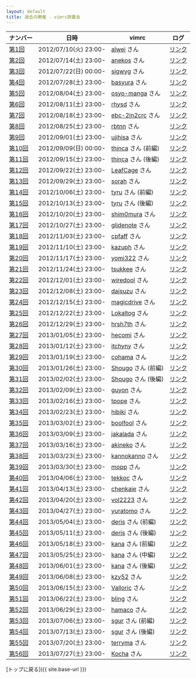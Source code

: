 ```yaml
---
layout: default
title: 過去の開催 - vimrc読書会
---
```


| ナンバー           | 日時                  | vimrc                                                                                                                     | ログ
| -------------------| --------------------- | -----                                                                                                                     | ----
| [第1回](001.html)  | 2012/07/10(火) 23:00- | [alwei](https://github.com/alwei/dotfiles/blob/3760650625663f3b08f24bc75762ec843ca7e112/.vimrc) さん                      | [リンク](http://lingr.com/room/vim/archives/2012/07/10#message-10607857)
| [第2回](002.html)  | 2012/07/14(土) 23:00- | [anekos](https://github.com/anekos/my-config/blob/0afcd78455743a4d3fad31674136428052dc6ebe/.vimrc) さん                   | [リンク](http://lingr.com/room/vim/archives/2012/07/14#message-10685723)
| [第3回](003.html)  | 2012/07/22(日) 00:00- | [sigwyg](https://github.com/sigwyg/dotfiles/blob/8c70c4032ebad90a8d92b76b1c5d732f28559e40/.vimrc) さん                    | [リンク](http://lingr.com/room/vim/archives/2012/07/21#message-10858279)
| [第4回](004.html)  | 2012/07/28(土) 23:00- | [basyura](https://github.com/basyura/vimfiles/blob/ee086f25b8c58b8ea6bf025d26ebc11ae50e6ca1/rc/vimrc) さん                | [リンク](http://lingr.com/room/vim/archives/2012/07/28#message-11029511)
| [第5回](005.html)  | 2012/08/04(土) 23:00- | [osyo-manga](https://github.com/osyo-manga/vimrc/blob/9ef0ca9757abcdaa11c76024aa551f0b473624bf/vimrcs/default/vimrc) さん | [リンク](http://lingr.com/room/vim/archives/2012/08/04#message-11191304)
| [第6回](006.html)  | 2012/08/11(土) 23:00- | [rhysd](https://github.com/rhysd/dotfiles/blob/8228ebaeab0e022ee7161d0eb9fc633876b0be41/vimrc) さん                       | [リンク](http://lingr.com/room/vim/archives/2012/08/11#message-11349514)
| [第7回](007.html)  | 2012/08/18(土) 23:00- | [ebc-2in2crc](https://github.com/ebc-2in2crc/vimrc/blob/f1ed88bf0d3668ebf8d702def40625d435f545cd/_vimrc) さん             | [リンク](http://lingr.com/room/vim/archives/2012/08/18#message-11492279)
| [第8回](008.html)  | 2012/08/25(土) 23:00- | [rbtnn](https://github.com/rbtnn/reading-vimrc/blob/a92dae61200f50bd771f3a30c4f5fa06738c9aac/.vimrc) さん                 | [リンク](http://lingr.com/room/vim/archives/2012/08/25#message-11620456)
| [第9回](009.html)  | 2012/09/01(土) 23:00- | [ujihisa](https://github.com/ujihisa/config/blob/8c513ac93429e27ce27e6020a7d48e728b809169/_vimrc) さん                    | [リンク](http://lingr.com/room/vim/archives/2012/09/01#message-11718033)
| [第10回](010.html) | 2012/09/09(日) 00:00- | [thinca](https://gist.github.com/3666285) さん (前編)                                                                     | [リンク](http://lingr.com/room/vim/archives/2012/09/08#message-11827882)
| [第11回](011.html) | 2012/09/15(土) 23:00- | [thinca](https://gist.github.com/3666285) さん (後編)                                                                     | [リンク](http://lingr.com/room/vim/archives/2012/09/15#message-11945510)
| [第12回](012.html) | 2012/09/22(土) 23:00- | [LeafCage](https://github.com/LeafCage/dotfiles/blob/fa632dee5afaadf7e61ad2cc180f765f2e3a3c01/.vimrc) さん                | [リンク](http://lingr.com/room/vim/archives/2012/09/22#message-12081555)
| [第13回](013.html) | 2012/09/29(土) 23:00- | [sorah](https://github.com/sorah/config/blob/c6d78ced9342b5ae72d2a5d86bfd609184a0fa8a/vim/dot.vimrc) さん                 | [リンク](http://lingr.com/room/vim/archives/2012/09/29#message-12207282)
| [第14回](014.html) | 2012/10/06(土) 23:00- | [tyru](https://github.com/tyru/dotfiles/blob/f6f029360f5e0dff9639a9922a49109d29fea4ed/dotfiles/.vim/init.vim) さん (前編) | [リンク](http://lingr.com/room/vim/archives/2012/10/06#message-12325135)
| [第15回](015.html) | 2012/10/13(土) 23:00- | [tyru](https://github.com/tyru/dotfiles/blob/f6f029360f5e0dff9639a9922a49109d29fea4ed/dotfiles/.vim/init.vim) さん (後編) | [リンク](http://lingr.com/room/vim/archives/2012/10/13#message-12441046)
| [第16回](016.html) | 2012/10/20(土) 23:00- | [shim0mura](https://github.com/shim0mura/dotfiles/blob/0a1e64b7614b9b95a861de9451043d05c189fb24/.vimrc) さん              | [リンク](http://lingr.com/room/vim/archives/2012/10/20#message-12556118)
| [第17回](017.html) | 2012/10/27(土) 23:00- | [glidenote](https://github.com/glidenote/dotfiles/blob/c91f460edf84b3d3fa1a4a7ecb27d8d6e46bd562/.vimrc) さん              | [リンク](http://lingr.com/room/vim/archives/2012/10/27#message-12673537)
| [第18回](018.html) | 2012/11/03(土) 23:00- | [cpfaff](https://github.com/cpfaff/vim-my-setup/blob/4fc6b9134ea4b5ac54b248887c9076bf44e66d92/vimrc) さん                 | [リンク](http://lingr.com/room/vim/archives/2012/11/03#message-12785348)
| [第19回](019.html) | 2012/11/10(土) 23:00- | [kazuph](https://github.com/kazuph/dotfiles/blob/3a6454943c8142a67a58be27eb9885a7a48f9871/_vimrc) さん                    | [リンク](http://lingr.com/room/vim/archives/2012/11/10#message-12888729)
| [第20回](020.html) | 2012/11/17(土) 23:00- | [yomi322](https://github.com/yomi322/config/blob/7a98be17babe150dc36b7018d1978403cd6be865/dot.vimrc) さん                 | [リンク](http://lingr.com/room/vim/archives/2012/11/17#message-12946192)
| [第21回](021.html) | 2012/11/24(土) 23:00- | [tsukkee](https://github.com/tsukkee/config/blob/02c58fccf330abcbbbe8c25072487f315971bc27/vimrc) さん                     | [リンク](http://lingr.com/room/vim/archives/2012/11/24#message-13012131)
| [第22回](022.html) | 2012/12/01(土) 23:00- | [wiredool](https://github.com/wiredool/dotfiles/blob/806bb5b1225b5202aa7ee85f1e4e1350dfc64486/.vimrc) さん                | [リンク](http://lingr.com/room/vim/archives/2012/12/01#message-13085824)
| [第23回](023.html) | 2012/12/08(土) 23:00- | [daisuzu](https://github.com/daisuzu/dotvim/blob/4e50bc5ec2b4a77f78f97f3c0cada8b08dff1031/.vimrc) さん                    | [リンク](http://lingr.com/room/vim/archives/2012/12/08#message-13176343)
| [第24回](024.html) | 2012/12/15(土) 23:00- | [magicdrive](https://github.com/magicdrive/vimfiles/blob/1921a3d724d157d0dd6cdadd6ae358bf64eaf286/vimrc) さん             | [リンク](http://lingr.com/room/vim/archives/2012/12/15#message-13266634)
| [第25回](025.html) | 2012/12/22(土) 23:00- | [Lokaltog](https://github.com/Lokaltog/vimfiles/tree/05d332c4acf559b2fa00df58aafe67f39f2d2d28) さん                       | [リンク](http://lingr.com/room/vim/archives/2012/12/22#message-13335428)
| [第26回](026.html) | 2012/12/29(土) 23:00- | [hrsh7th](https://github.com/hrsh7th/dotfiles/blob/2f730fc91cd84761ad2f22e5b7e26711dcc5ebe4/vim/.vimrc) さん              | [リンク](http://lingr.com/room/vim/archives/2012/12/29#message-13400888)
| [第27回](027.html) | 2013/01/05(土) 23:00- | [hecomi](https://github.com/hecomi/dotfiles/blob/cb97269c96cc311b1f74771ea6b0ca7193d6e89b/.vimrc) さん                    | [リンク](http://lingr.com/room/vim/archives/2013/01/05#message-13453756)
| [第28回](028.html) | 2013/01/12(土) 23:00- | [itchyny](https://github.com/itchyny/dotfiles/blob/eba53c32ce05d410a46b00119f7a25341bd6cb37/.vimrc) さん                  | [リンク](http://lingr.com/room/vim/archives/2013/01/12#message-13522483)
| [第29回](029.html) | 2013/01/19(土) 23:00- | [cohama](https://github.com/cohama/.vim/blob/284b2c2a4af9372aea257fd2465cc1eb8d52e584/.vimrc) さん                        | [リンク](http://lingr.com/room/vim/archives/2013/01/19#message-13587673)
| [第30回](030.html) | 2013/01/26(土) 23:00- | [Shougo](https://github.com/Shougo/shougo-s-github/blob/f5dfd7961ef9ecf6e7c3811c666d7a53a283ecfd/vim/.vimrc) さん (前編)  | [リンク](http://lingr.com/room/vim/archives/2013/01/26#message-13704754)
| [第31回](031.html) | 2013/02/02(土) 23:00- | [Shougo](https://github.com/Shougo/shougo-s-github/blob/f5dfd7961ef9ecf6e7c3811c666d7a53a283ecfd/vim/.vimrc) さん (後編)  | [リンク](http://lingr.com/room/vim/archives/2013/02/02#message-13852359)
| [第32回](032.html) | 2013/02/09(土) 23:00- | [guyon](https://github.com/guyon/configs/blob/d595529409e33e7a3523a65f355eeee6e5741d0c/.vimrc) さん                       | [リンク](http://lingr.com/room/vim/archives/2013/02/09#message-13950501)
| [第33回](033.html) | 2013/02/16(土) 23:00- | [tpope](https://github.com/tpope/tpope/blob/4cc1f16c85414e91c1ea6e05ea516a88c00b4d08/.vimrc) さん                         | [リンク](http://lingr.com/room/vim/archives/2013/02/16#message-14048433)
| [第34回](034.html) | 2013/02/23(土) 23:00- | [hibiki](https://github.com/hibiki/dotfiles/blob/1569874d97c98a5ccfc502b1a2e85818845be1e8/.gvimrc) さん                   | [リンク](http://lingr.com/room/vim/archives/2013/02/23#message-14114695)
| [第35回](035.html) | 2013/03/02(土) 23:00- | [boolfool](https://github.com/boolfool/dotfiles/blob/26b4852ba738d747d85d8c2ecfbf0a1b2c64ea1c/.vimrc) さん                | [リンク](http://lingr.com/room/vim/archives/2013/03/02#message-14179525)
| [第36回](036.html) | 2013/03/09(土) 23:00- | [jakalada](https://github.com/jakalada/vim-dotfiles/blob/fd30969c1b52175a112add9fd8308bc502df907f/_vimrc) さん            | [リンク](http://lingr.com/room/vim/archives/2013/03/09#message-14242610)
| [第37回](037.html) | 2013/03/16(土) 23:00- | [akineko](https://github.com/akineko/dotfiles/blob/8a05b76600178c4bc220d9f88c70720890aa0c69/.vimrc) さん                  | [リンク](http://lingr.com/room/vim/archives/2013/03/16#message-14323412)
| [第38回](038.html) | 2013/03/23(土) 23:00- | [kannokanno](https://github.com/kannokanno/dotfiles/blob/c1818803788bb4af6dd3cd3aec1d4b3205c035cc/.vimrc) さん            | [リンク](http://lingr.com/room/vim/archives/2013/03/23#message-14449036)
| [第39回](039.html) | 2013/03/30(土) 23:00- | [mopp](https://github.com/mopp/vimrc/blob/72de78ce87e71e68b8b880b783ca9673ea72712f/.vimrc) さん                           | [リンク](http://lingr.com/room/vim/archives/2013/03/30#message-14537427)
| [第40回](040.html) | 2013/04/06(土) 23:00- | [tekkoc](https://github.com/tekkoc/dotfiles/blob/5c60e73b0b2f7d165123362cba387c1bd56cc3c4/.vimrc) さん                    | [リンク](http://lingr.com/room/vim/archives/2013/04/06#message-14621353)
| [第41回](041.html) | 2013/04/13(土) 23:00- | [chenkaie](https://github.com/chenkaie/DotFiles/blob/f3436500e8b542b5438b2fb7ee33e693e3589ce3/.vimrc) さん                | [リンク](http://lingr.com/room/vim/archives/2013/04/13#message-14707324)
| [第42回](042.html) | 2013/04/20(土) 23:00- | [vol2223](https://github.com/vol2223/config/blob/bb20681ca60c7315afe8ed8471a965925f722178/dotfile/.vimrc) さん            | [リンク](http://lingr.com/room/vim/archives/2013/04/20#message-14855062)
| [第43回](043.html) | 2013/04/27(土) 23:00- | [yuratomo](https://github.com/yuratomo/dotfiles/blob/f81028f9c72393e8a9e41e50eef721509c6129ac/_vimrc) さん                | [リンク](http://lingr.com/room/vim/archives/2013/04/27#message-15036122)
| [第44回](044.html) | 2013/05/04(土) 23:00- | [deris](https://github.com/deris/Config/blob/c1767e551c736c9f584a9958a0cb42e7e9ee8728/.vimrc) さん (前編)                 | [リンク](http://lingr.com/room/vim/archives/2013/05/04#message-15150672)
| [第45回](045.html) | 2013/05/11(土) 23:00- | [deris](https://github.com/deris/Config/blob/c1767e551c736c9f584a9958a0cb42e7e9ee8728/.vimrc) さん (後編)                 | [リンク](http://lingr.com/room/vim/archives/2013/05/11#message-15240128)
| [第46回](046.html) | 2013/05/18(土) 23:00- | [kana](https://github.com/kana/config/blob/cc6216eddbf9abc68526d90335f2d42cd43978ed/vim/personal/dot.vimrc) さん (前編)   | [リンク](http://lingr.com/room/vim/archives/2013/05/18#message-15319362)
| [第47回](047.html) | 2013/05/25(土) 23:00- | [kana](https://github.com/kana/config/blob/cc6216eddbf9abc68526d90335f2d42cd43978ed/vim/personal/dot.vimrc) さん (中編)   | [リンク](http://lingr.com/room/vim/archives/2013/05/25#message-15400040)
| [第48回](048.html) | 2013/06/01(土) 23:00- | [kana](https://github.com/kana/config/blob/cc6216eddbf9abc68526d90335f2d42cd43978ed/vim/personal/dot.vimrc) さん (後編)   | [リンク](http://lingr.com/room/vim/archives/2013/06/01#message-15465616)
| [第49回](049.html) | 2013/06/08(土) 23:00- | [kzy52](https://github.com/kzy52/dotfiles/blob/39b442989fad1a86cee429c0b1781f49ec58da6c/.vimrc) さん                      | [リンク](http://lingr.com/room/vim/archives/2013/06/08#message-15543134)
| [第50回](050.html) | 2013/06/15(土) 23:00- | [Valloric](https://github.com/Valloric/dotfiles/blob/f25d262d0d3893342ee60abef611044ef9733f79/vim/vimrc.vim) さん         | [リンク](http://lingr.com/room/vim/archives/2013/06/15#message-15629174)
| [第51回](051.html) | 2013/06/22(土) 23:00- | [bling](https://github.com/bling/dotvim/blob/92def9fdc2dd3060362360320450a24a89159c5e/vimrc) さん                         | [リンク](http://lingr.com/room/vim/archives/2013/06/22#message-15705834)
| [第52回](052.html) | 2013/06/29(土) 23:00- | [hamaco](https://github.com/hamaco/dotfiles/blob/b245f0f95619a8d5d8e18df39592da548fc27fad/vim/vimrc) さん                 | [リンク](http://lingr.com/room/vim/archives/2013/06/29#message-15774558)
| [第53回](053.html) | 2013/07/06(土) 23:00- | [sgur](https://github.com/sgur/vimrc/blob/2d8a2b3134692b3a65e42504479e46a5fafc7e67/vimrc) さん (前編)                     | [リンク](http://lingr.com/room/vim/archives/2013/07/06#message-15839575)
| [第54回](054.html) | 2013/07/13(土) 23:00- | [sgur](https://github.com/sgur/vimrc/blob/2d8a2b3134692b3a65e42504479e46a5fafc7e67/vimrc) さん (後編)                     | [リンク](http://lingr.com/room/vim/archives/2013/07/13#message-15894589)
| [第55回](055.html) | 2013/07/20(土) 23:00- | [terryma](https://github.com/terryma/dotfiles/blob/0724f8ce9efaed7fd7d2b3524ff7282b684942a8/.vimrc) さん                  | [リンク](http://lingr.com/room/vim/archives/2013/07/20#message-15952109)
| [第56回](056.html) | 2013/07/27(土) 23:00- | [Kocha](https://github.com/Kocha/dotfiles/blob/7cacf9390c5d1025909ec0109e7f264670368596/.vimrc) さん                      | [リンク](http://lingr.com/room/vim/archives/2013/07/27#message-16017813)

[トップに戻る]({{ site.base-url }})
